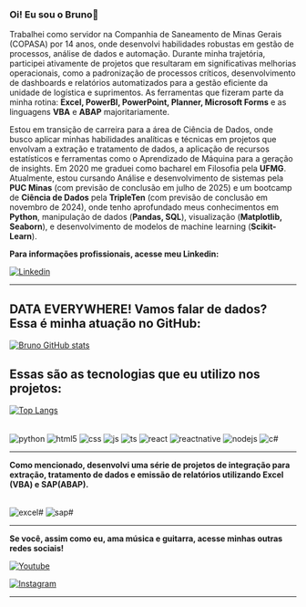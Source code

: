### Oi! Eu sou o Bruno👋
Trabalhei como servidor na Companhia de Saneamento de Minas Gerais (COPASA) por 14 anos, onde desenvolvi habilidades robustas em gestão de processos, análise de dados e automação. Durante minha trajetória, participei ativamente de projetos que resultaram em significativas melhorias operacionais, como a padronização de processos críticos, desenvolvimento de dashboards e relatórios automatizados para a gestão eficiente da unidade de logística e suprimentos.
As ferramentas que fizeram parte da minha rotina: <b>Excel, PowerBI, PowerPoint, Planner, Microsoft Forms</b> e as linguagens <b>VBA</b> e <b>ABAP</b> majoritariamente.

Estou em transição de carreira para a área de Ciência de Dados, onde busco aplicar minhas habilidades analíticas e técnicas em projetos que envolvam a extração e tratamento de dados, a aplicação de recursos estatísticos e ferramentas como o Aprendizado de Máquina para a geração de insights. Em 2020 me graduei como bacharel em Filosofia pela <b>UFMG</b>. Atualmente, estou cursando Análise e desenvolvimento de sistemas pela <b>PUC Minas</b> (com previsão de conclusão em julho de 2025) e um bootcamp de <b>Ciência de Dados</b> pela <b>TripleTen</b> (com previsão de conclusão em novembro de 2024), onde tenho aprofundado meus conhecimentos em <b>Python</b>, manipulação de dados (<b>Pandas, SQL</b>), visualização (<b>Matplotlib, Seaborn</b>), e desenvolvimento de modelos de machine learning (<b>Scikit-Learn</b>).

<b>Para informações profissionais, acesse meu Linkedin:</b>

[![Linkedin](https://img.shields.io/badge/LinkedIn-0077B5?style=for-the-badge&logo=linkedin&logoColor=white)](https://www.linkedin.com/in/bruno-lima-9407252ba/)

__________________________________________________________________

## DATA EVERYWHERE! Vamos falar de dados? Essa é minha atuação no GitHub:


[![Bruno GitHub stats](https://github-readme-stats.vercel.app/api?username=Bruno-LSo&show_icons=true&theme=dracula)](https://github-readme-stats.vercel.app/api?username=Bruno-LSo&show_icons=true&theme=chartreuse-dark)



## Essas são as tecnologias que eu utilizo nos projetos:

[![Top Langs](https://github-readme-stats.vercel.app/api/top-langs/?username=Bruno-LSo)](https://github.com/Bruno-LSo/github-readme-stats)

<div style="display: inline_block"><br/>
    <img align="center" alt="python" src="https://img.shields.io/badge/Python-3776AB?style=for-the-badge&logo=python&logoColor=white" />
    <img align="center" alt="html5" src="https://img.shields.io/badge/HTML5-E34F26?style=for-the-badge&logo=html5&logoColor=white" />
    <img align="center" alt="css" src="https://img.shields.io/badge/CSS3-1572B6?style=for-the-badge&logo=css3&logoColor=white" />
    <img align="center" alt="js" src="https://img.shields.io/badge/JavaScript-F7DF1E?style=for-the-badge&logo=javascript&logoColor=black" />
    <img align="center" alt="ts" src="https://img.shields.io/badge/TypeScript-007ACC?style=for-the-badge&logo=typescript&logoColor=white" />
    <img align="center" alt="react" src="https://img.shields.io/badge/React-20232A?style=for-the-badge&logo=react&logoColor=61DAFB" />
    <img align="center" alt="reactnative" src="https://img.shields.io/badge/React_Native-20232A?style=for-the-badge&logo=react&logoColor=61DAFB" />
    <img align="center" alt="nodejs" src="https://img.shields.io/badge/Node.js-43853D?style=for-the-badge&logo=node.js&logoColor=white" />
    <img align="center" alt="c#" src="https://img.shields.io/badge/C%23-239120?style=for-the-badge&logo=c-sharp&logoColor=white" />
</div>

__________________________________________________________________


<b>Como mencionado, desenvolvi uma série de projetos de integração para extração, tratamento de dados e emissão de relatórios utilizando Excel (VBA) e SAP(ABAP).</b>
<div style="display: inline_block"><br/>
    <img align="center" alt="excel#" src="https://img.shields.io/badge/Microsoft_Excel-217346?style=for-the-badge&logo=microsoft-excel&logoColor=white" />
    <img align="center" alt="sap#" src="https://img.shields.io/badge/SAP-0FAAFF?style=for-the-badge&logo=sap&logoColor=white" />
</div>

__________________________________________________________________

<b>Se você, assim como eu, ama música e guitarra, acesse minhas outras redes sociais!</b>

[![Youtube](https://img.shields.io/badge/YouTube-FF0000?style=for-the-badge&logo=youtube&logoColor=white)](https://www.youtube.com/@BrunoLima88)

[![Instagram](https://img.shields.io/badge/Instagram-E4405F?style=for-the-badge&logo=instagram&logoColor=white)](https://www.instagram.com/bls_music/)

__________________________________________________________________
